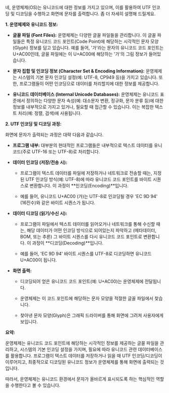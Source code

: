 네, 운영체제(OS)는 유니코드에 대한 정보를 가지고 있으며, 이를 활용하여 UTF 인코딩 및 디코딩을 수행하고 화면에 문자를 출력합니다. 좀 더 자세히 설명해 드릴게요.

**1. 운영체제와 유니코드 정보:**

- **글꼴 파일 (Font Files):** 운영체제는 다양한 글꼴 파일들을 관리합니다. 이 글꼴 파일들은 특정 유니코드 코드 포인트(Code Point)에 해당하는 시각적인 문자 모양(Glyph) 정보를 담고 있습니다. 예를 들어, '가'라는 문자의 유니코드 코드 포인트는 U+AC00인데, 글꼴 파일에는 이 U+AC00에 해당하는 '가'의 그림 정보가 들어있습니다.
    
- **문자 집합 및 인코딩 정보 (Character Set & Encoding Information):** 운영체제는 시스템의 기본 문자 인코딩 설정(예: UTF-8, CP949 등)을 가지고 있습니다. 또한, 프로그램들이 어떤 인코딩으로 데이터를 처리할지에 대한 정보를 제공합니다.
    
- **유니코드 데이터베이스 (Internal Unicode Databases):** 운영체제는 유니코드 표준에서 정의하는 다양한 문자 속성(예: 대소문자 변환, 정규화, 문자 분류 등)에 대한 정보를 내부적으로 가지고 있거나, 필요할 때 접근할 수 있습니다. 이는 복잡한 텍스트 처리(예: 정렬, 검색)에 사용됩니다.
    

**2. UTF 인코딩 및 디코딩 과정:**

화면에 문자가 출력되는 과정은 대략 다음과 같습니다.

- **프로그램 내부:** 대부분의 현대적인 프로그램들은 내부적으로 텍스트 데이터를 유니코드(주로 UTF-16 또는 UTF-8)로 처리합니다.
    
- **데이터 인코딩 (저장/전송 시):**
    
    - 프로그램이 텍스트 데이터를 파일에 저장하거나 네트워크로 전송할 때는, 지정된 UTF 인코딩 방식(예: UTF-8)에 따라 유니코드 코드 포인트를 바이트 시퀀스로 변환합니다. 이 과정이 **인코딩(Encoding)**입니다.
        
    - 예를 들어, 유니코드 U+AC00 (가)는 UTF-8로 인코딩될 경우 'EC 9D 94' (16진수)와 같은 바이트 시퀀스가 됩니다.
        
- **데이터 디코딩 (읽기/수신 시):**
    
    - 프로그램이 파일에서 텍스트 데이터를 읽어오거나 네트워크를 통해 수신할 때는, 해당 데이터가 어떤 인코딩 방식으로 되어있는지 파악하고 (메타데이터, BOM, 또는 추론) 그 바이트 시퀀스를 다시 유니코드 코드 포인트로 변환합니다. 이 과정이 **디코딩(Decoding)**입니다.
        
    - 예를 들어, 'EC 9D 94' 바이트 시퀀스를 UTF-8로 디코딩하면 유니코드 U+AC00이 됩니다.
        
- **화면 출력:**
    
    - 디코딩되어 얻은 유니코드 코드 포인트(예: U+AC00)는 운영체제에 전달됩니다.
        
    - 운영체제는 이 코드 포인트에 해당하는 문자 모양을 적절한 글꼴 파일에서 찾습니다.
        
    - 찾아낸 문자 모양(Glyph)은 그래픽 드라이버를 통해 화면에 그려져 사용자에게 보입니다.
        

**요약:**

운영체제는 유니코드 코드 포인트에 해당하는 시각적인 정보를 제공하는 글꼴 파일을 관리하고, 시스템의 기본 인코딩 설정을 가지며, 필요에 따라 유니코드 관련 데이터베이스를 활용합니다. 프로그램이 텍스트 데이터를 저장하거나 읽을 때 UTF 인코딩/디코딩이 이루어지고, 최종적으로 디코딩된 유니코드 정보가 운영체제를 통해 화면에 출력되는 것입니다.

따라서, 운영체제는 유니코드 환경에서 문자가 올바르게 표시되도록 하는 핵심적인 역할을 수행한다고 볼 수 있습니다.